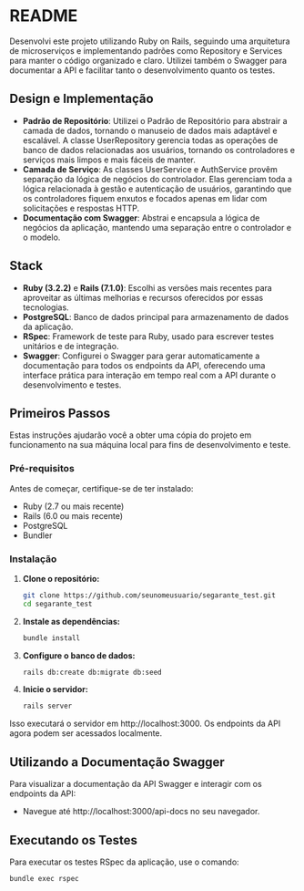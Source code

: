 # README

Desenvolvi este projeto utilizando Ruby on Rails, seguindo uma arquitetura de microserviços e implementando padrões como Repository e Services para manter o código organizado e claro. Utilizei também o Swagger para documentar a API e facilitar tanto o desenvolvimento quanto os testes.

## Design e Implementação

- **Padrão de Repositório**: Utilizei o Padrão de Repositório para abstrair a camada de dados, tornando o manuseio de dados mais adaptável e escalável. A classe UserRepository gerencia todas as operações de banco de dados relacionadas aos usuários, tornando os controladores e serviços mais limpos e mais fáceis de manter.
- **Camada de Serviço**: As classes UserService e AuthService provêm separação da lógica de negócios do controlador. Elas gerenciam toda a lógica relacionada à gestão e autenticação de usuários, garantindo que os controladores fiquem enxutos e focados apenas em lidar com solicitações e respostas HTTP.
- **Documentação com Swagger**: Abstrai e encapsula a lógica de negócios da aplicação, mantendo uma separação entre o controlador e o modelo.

## Stack

- **Ruby (3.2.2)** e **Rails (7.1.0)**: Escolhi as versões mais recentes para aproveitar as últimas melhorias e recursos oferecidos por essas tecnologias.
- **PostgreSQL**: Banco de dados principal para armazenamento de dados da aplicação.
- **RSpec**: Framework de teste para Ruby, usado para escrever testes unitários e de integração.
- **Swagger**: Configurei o Swagger para gerar automaticamente a documentação para todos os endpoints da API, oferecendo uma interface prática para interação em tempo real com a API durante o desenvolvimento e testes.


## Primeiros Passos

Estas instruções ajudarão você a obter uma cópia do projeto em funcionamento na sua máquina local para fins de desenvolvimento e teste.

### Pré-requisitos

Antes de começar, certifique-se de ter instalado:
- Ruby (2.7 ou mais recente)
- Rails (6.0 ou mais recente)
- PostgreSQL
- Bundler

### Instalação

1. **Clone o repositório:**

   ```bash
   git clone https://github.com/seunomeusuario/segarante_test.git
   cd segarante_test

2. **Instale as dependências:**

   ```bash
   bundle install

3. **Configure o banco de dados:**

   ```bash
   rails db:create db:migrate db:seed

4. **Inicie o servidor:**

   ```bash
   rails server
Isso executará o servidor em http://localhost:3000. Os endpoints da API agora podem ser acessados localmente.

## Utilizando a Documentação Swagger

Para visualizar a documentação da API Swagger e interagir com os endpoints da API:
- Navegue até http://localhost:3000/api-docs no seu navegador.

## Executando os Testes

Para executar os testes RSpec da aplicação, use o comando:

```bash
bundle exec rspec
